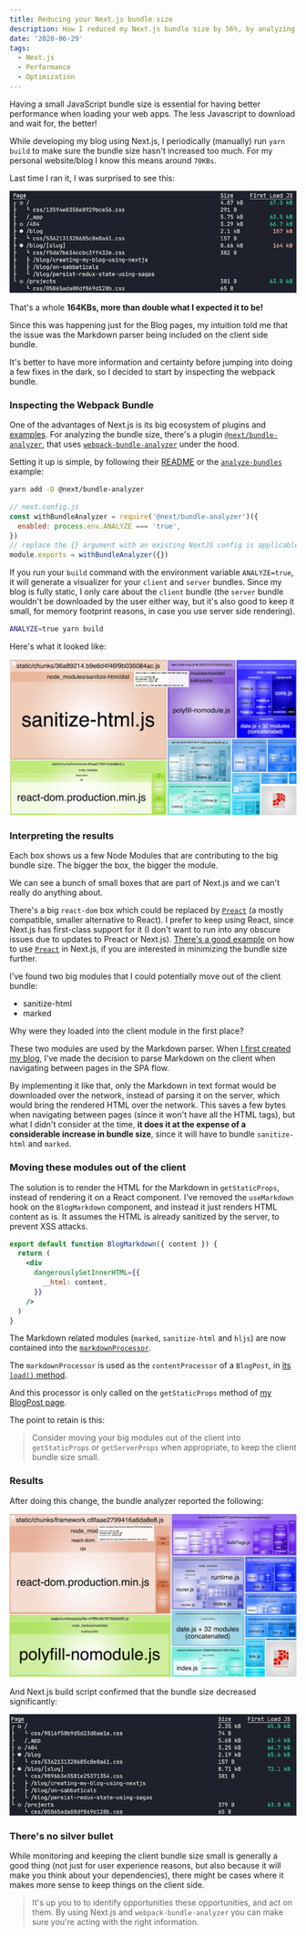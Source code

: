 ```yaml
---
title: Reducing your Next.js bundle size
description: How I reduced my Next.js bundle size by 56%, by analyzing it and making a few changes to how my blog pages were rendered.
date: '2020-06-29'
tags:
  - Next.js
  - Performance
  - Optimization
---
```


Having a small JavaScript bundle size is essential for having better performance when loading your web apps. The less Javascript to download and wait for, the better!

While developing my blog using Next.js, I periodically (manually) run `yarn build` to make sure the bundle size hasn't increased too much. For my personal website/blog I know this means around `70KBs`.

Last time I ran it, I was surprised to see this:

![Build Size - Before](reducing-next-bundle-size/bundle-size-before.png "Build Size - Before")

That's a whole **164KBs, more than double what I expected it to be!**

Since this was happening just for the Blog pages, my intuition told me that the issue was the Markdown parser being included on the client side bundle.

It's better to have more information and certainty before jumping into doing a few fixes in the dark, so I decided to start by inspecting the webpack bundle.

### Inspecting the Webpack Bundle

One of the advantages of Next.js is its big ecosystem of plugins and [examples](https://github.com/vercel/next.js/tree/canary/examples). For analyzing the bundle size, there's a plugin [`@next/bundle-analyzer`](https://github.com/vercel/next.js/tree/master/packages/next-bundle-analyzer), that uses [`webpack-bundle-analyzer`](https://github.com/webpack-contrib/webpack-bundle-analyzer) under the hood.

Setting it up is simple, by following their [README](https://github.com/vercel/next.js/blob/master/packages/next-bundle-analyzer/readme.md) or the [`analyze-bundles`](https://github.com/vercel/next.js/tree/canary/examples/analyze-bundles) example:

```bash
yarn add -D @next/bundle-analyzer
```

```js
// next.config.js
const withBundleAnalyzer = require('@next/bundle-analyzer')({
  enabled: process.env.ANALYZE === 'true',
})
// replace the {} argument with an existing NextJS config is applicable
module.exports = withBundleAnalyzer({})
```

If you run your `build` command with the environment variable `ANALYZE=true`, it will generate
a visualizer for your `client` and `server` bundles. Since my blog is fully static, I only care about the `client` bundle (the `server` bundle wouldn't be downloaded by the user either way, but it's also good to keep it small, for memory footprint reasons, in case you use server side rendering).

```bash
ANALYZE=true yarn build
```

Here's what it looked like:

![Analyzer - Before](reducing-next-bundle-size/analyzer-before.png "Analyzer - Before")

### Interpreting the results

Each box shows us a few Node Modules that are contributing to the big bundle size. The bigger the box, the bigger the module.

We can see a bunch of small boxes that are part of Next.js and we can't really do anything about.

There's a big `react-dom` box which could be replaced by [`Preact`](https://preactjs.com/) (a mostly compatible, smaller alternative to React). I prefer to keep using React, since Next.js has first-class support for it (I don't want to run into any obscure issues due to updates to Preact or Next.js). [There's a good example](https://github.com/vercel/next.js/tree/canary/examples/using-preact) on how to use [`Preact`](https://preactjs.com/) in Next.js, if you are interested in minimizing the bundle size further.

I've found two big modules that I could potentially move out of the client bundle:

* sanitize-html
* marked

Why were they loaded into the client module in the first place?

These two modules are used by the Markdown parser. When [I first created my blog](/blog/2020/05/creating-my-blog-using-nextjs), I've made the decision to parse Markdown on the client when navigating between pages in the SPA flow.

By implementing it like that, only the Markdown in text format would be downloaded over the network, instead of parsing it on the server, which would bring the rendered HTML over the network. This saves a few bytes when navigating between pages (since it won't have all the HTML tags), but what I didn't consider at the time, **it does it at the expense of a considerable increase in bundle size**, since it will have to bundle `sanitize-html` and `marked`.

### Moving these modules out of the client

The solution is to render the HTML for the Markdown in `getStaticProps`, instead of rendering it on a React component. I've removed the `useMarkdown` hook on the `BlogMarkdown` component, and instead it just renders HTML content as is. It assumes the HTML is already sanitized by the server, to prevent XSS attacks.

```jsx
export default function BlogMarkdown({ content }) {
  return (
    <div
      dangerouslySetInnerHTML={{
        __html: content,
      }}
    />
  )
}
```

The Markdown related modules (`marked`, `sanitize-html` and `hljs`) are now contained into the [`markdownProcessor`](https://github.com/jportela/www-joaoportela/blob/538e0847299ed60944a5520e235d244a63e32903/src/processors/markdown.js).

The `markdownProcessor` is used as the `contentProcessor` of a `BlogPost`, in [its `load()` method](https://github.com/jportela/www-joaoportela/blob/538e0847299ed60944a5520e235d244a63e32903/src/blog/post.js#L18-L34).

And this processor is only called on the `getStaticProps` method of [my BlogPost page](https://github.com/jportela/www-joaoportela/blob/538e0847299ed60944a5520e235d244a63e32903/pages/blog/%5Bslug%5D.js#L82).

The point to retain is this:

> Consider moving your big modules out of the client into `getStaticProps` or `getServerProps` when appropriate, to keep the client bundle size small.

### Results

After doing this change, the bundle analyzer reported the following:

![Analyzer - After](reducing-next-bundle-size/analyzer-after.png "Analyzer - After")

And Next.js build script confirmed that the bundle size decreased significantly:

![Build Size - After](reducing-next-bundle-size/bundle-size-after.png "Build Size - After")

### There's no silver bullet

While monitoring and keeping the client bundle size small is generally a good thing (not just for user experience reasons, but also because it will make you think about your dependencies), there might be cases where it makes more sense to keep things on the client side.

> It's up you to to identify opportunities these opportunities, and act on them. By using Next.js and `webpack-bundle-analyzer` you can make sure you're acting with the right information.
